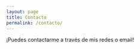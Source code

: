 ```yaml
---
layout: page
title: Contacto
permalink: /contacto/
---
```


¡Puedes contactarme a través de mis redes o email!
